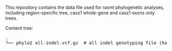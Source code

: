 This repository contains the data file used for raxml phylogenetic analyses, including region-specific tree, casz1 whole-gene and casz1 exons only trees.

Content tree:
<pre>
.
└── phylo2_all-indel.vcf.gz  # all indel genotyping file (hamlets, and outgroups)
</pre>

